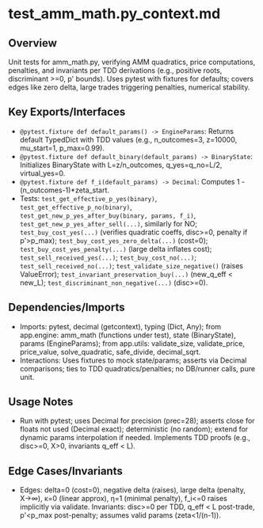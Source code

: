 # test_amm_math.py_context.md

## Overview
Unit tests for amm_math.py, verifying AMM quadratics, price computations, penalties, and invariants per TDD derivations (e.g., positive roots, discriminant >=0, p' bounds). Uses pytest with fixtures for defaults; covers edges like zero delta, large trades triggering penalties, numerical stability.

## Key Exports/Interfaces
- `@pytest.fixture def default_params() -> EngineParams`: Returns default TypedDict with TDD values (e.g., n_outcomes=3, z=10000, mu_start=1, p_max=0.99).
- `@pytest.fixture def default_binary(default_params) -> BinaryState`: Initializes BinaryState with L=z/n_outcomes, q_yes=q_no=L/2, virtual_yes=0.
- `@pytest.fixture def f_i(default_params) -> Decimal`: Computes 1 - (n_outcomes-1)*zeta_start.
- Tests: `test_get_effective_p_yes(binary)`, `test_get_effective_p_no(binary)`, `test_get_new_p_yes_after_buy(binary, params, f_i)`, `test_get_new_p_yes_after_sell(...)`, similarly for NO; `test_buy_cost_yes(...)` (verifies quadratic coeffs, disc>=0, penalty if p'>p_max); `test_buy_cost_yes_zero_delta(...)` (cost=0); `test_buy_cost_yes_penalty(...)` (large delta inflates cost); `test_sell_received_yes(...)`; `test_buy_cost_no(...)`; `test_sell_received_no(...)`; `test_validate_size_negative()` (raises ValueError); `test_invariant_preservation_buy(...)` (new_q_eff < new_L); `test_discriminant_non_negative(...)` (disc>=0).

## Dependencies/Imports
- Imports: pytest, decimal (getcontext), typing (Dict, Any); from app.engine: amm_math (functions under test), state (BinaryState), params (EngineParams); from app.utils: validate_size, validate_price, price_value, solve_quadratic, safe_divide, decimal_sqrt.
- Interactions: Uses fixtures to mock state/params; asserts via Decimal comparisons; ties to TDD quadratics/penalties; no DB/runner calls, pure unit.

## Usage Notes
- Run with pytest; uses Decimal for precision (prec=28); asserts close for floats not used (Decimal exact); deterministic (no random); extend for dynamic params interpolation if needed. Implements TDD proofs (e.g., disc>=0, X>0, invariants q_eff < L).

## Edge Cases/Invariants
- Edges: delta=0 (cost=0), negative delta (raises), large delta (penalty, X→∞), κ=0 (linear approx), η=1 (minimal penalty), f_i<=0 raises implicitly via validate. Invariants: disc>=0 per TDD, q_eff < L post-trade, p'<p_max post-penalty; assumes valid params (zeta<1/(n-1)).